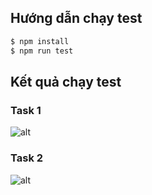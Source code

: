 ## Hướng dẫn chạy test
```bash
$ npm install
$ npm run test
```
## Kết quả chạy test
### Task 1
![alt](https://i.imgur.com/oecBJuR.png)
### Task 2
![alt](https://pasteboard.co/JY14c0Y.png)
